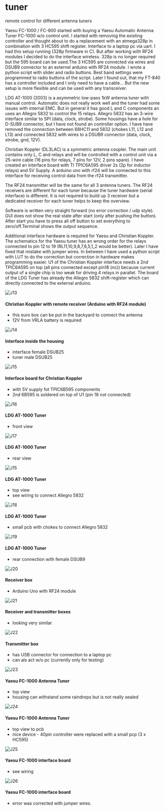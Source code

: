 # tuner
remote control for different antenna tuners

Yaesu FC-1000 / FC-800
started with buying a Yaesu Automatic Antenna Tuner FC-1000 w/o control unit. I started with removing the existing controller and thought about to do a replacement with an atmega328p in combination with 3 HC595 shift register. Interface to a laptop pc via uart. I had this setup running (328p firmware in C). But after working with RF24 modules I decided to do the interface wireless. 328p is no longer required but the 595 board can be used.The 3 HC595 are connected via wires and DSUB9 connector to an externel arduino with RF24 module. I wrote a python script with slider and radio buttons. Best band settings were programmed to radio buttons of the script. Later I found out, that my FT-840 has a controller included and I only need to have a cable... But the new setup is more flexible and can be used with any transceiver. 

LDG AT-1000 (2003)
is a asymmetric low-pass 1kW antenna tuner with manual control. Automatic does not really work well and the tuner had some issues with internal EMC. But in general it has good L and C components an uses an Allegro 5832 to control the 15 relays. Allegro 5832 has an 3-wire interface similar to SPI (data, clock, strobe). Some housings have a hole for D-SUB9 connector, but I have not found an controller option. I have have removed the connection between 68HC11 and 5832 (chokes L11, L12 and L13) and connected 5832 with wires to a DSUB9 connector (data, clock, strobe, gnd, 12V). 

Christian Koppler (DL3LAC)
is a symmetric antenna coupler. The main unit contains only L, C and relays and will be controlled with a control unit via a 25-wire cable (16 pins for relays, 7 pins for 12V, 2 pins spare). I have created an interface board with TI TPIC6A595 driver 2s (2p for inductor relays) and 5V Supply. A arduino uno with rf24 will be connected to this interface for receiving control data from the rf24 transmitter.

The RF24 transmitter will be the same for all 3 antenna tuners. The RF24 receivers are different for each tuner because the tuner hardware (serial interface) is different. It is not required to build up 3 receiver but a dedicated receiver for each tuner helps to keep the overview.  

Software is written very straight forward (no error correction / udp style). GUI does not show the real state after start (only after pushing the button). After start you have to press all off button to set everything to zero/off.Terminal shows the output sequence. 

Additional interface hardware is required for Yaesu and Christian Koppler. The schematics for the Yaesu tuner has an wrong order for the relays connected to pin 12 to 19 (RL11,10,9,8,7,6,5,1_2 would be better). Later I have fixed that mistake with jumper wires. In between I have used a python script with LUT to do the correction  but correction in hardware makes programming easier. U1 of the Christian Koppler interface needs a 2nd TPIC6A595 on top (all pins connected except pin18 (nc)) because current output of a single chip is too weak for driving 4 relays in parallel. The board of the LDG Tuner has already the Allegro 5832 shift-register which can directly connected to the external arduino. 

![J13](pics/chr_1.jpg)

#### Christian Koppler with remote receiver (Arduino with RF24 module)
- this euro box can be put in the backyard to connect the antenna
- 12V from VRLA battery is required

![J14](pics/chr_2.jpg)

#### Interface inside the housing
- interface female DSUB25
- tuner male DSUB25

![J15](pics/chr_3.jpg)

#### Interface board for Christian Koppler
- with 5V supply fot TPIC6B595 components
- 2nd 6B595 is soldered on top of U1 (pin 18 not connected)

![J16](pics/ldg_1.jpg)

#### LDG AT-1000 Tuner
- front view

![J17](pics/ldg_2.jpg)

#### LDG AT-1000 Tuner
- rear view

![J15](pics/ldg_3.jpg)

#### LDG AT-1000 Tuner
- top view
- see wiring to connect Allegro 5832

![J18](pics/ldg_4.jpg)

#### LDG AT-1000 Tuner
- small pcb with chokes to connect Allegro 5832

![J19](pics/ldg_5.jpg)

#### LDG AT-1000 Tuner
- rear connection with female DSUB9

![J20](pics/rx_1.jpg)

#### Receiver box
- Arduino Uno with RF24 module

![J21](pics/rxtx_1.jpg)

#### Receiver and transmitter boxes 
- looking very similar

![J22](pics/tx_1.jpg)

#### Transmitter box
- has USB connector for connection to a laptop pc
- can als act w/o pc (currently only for testing) 

![J23](pics/yae_1.jpg)

#### Yaesu FC-1000 Antenna Tuner
- top view
- housing can withstand some raindrops but is not really sealed

![J24](pics/yae_2.jpg)

#### Yaesu FC-1000 Antenna Tuner
- top view to pcb
- nice device - 40pin controller were replaced with a small pcp (3 x HC595)

![J25](pics/yae_3.jpg)

#### Yaesu FC-1000 interface board
- see wiring

![J26](pics/yae_4.jpg)

#### Yaesu FC-1000 interface board
- error was corrected with jumper wires.

